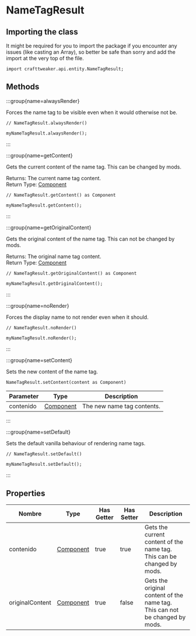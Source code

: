 # NameTagResult

## Importing the class

It might be required for you to import the package if you encounter any issues (like casting an Array), so better be safe than sorry and add the import at the very top of the file.
```zenscript
import crafttweaker.api.entity.NameTagResult;
```


## Methods

:::group{name=alwaysRender}

Forces the name tag to be visible even when it would otherwise not be.

```zenscript
// NameTagResult.alwaysRender()

myNameTagResult.alwaysRender();
```

:::

:::group{name=getContent}

Gets the current content of the name tag. This can be changed by mods.

Returns: The current name tag content.  
Return Type: [Component](/vanilla/api/text/Component)

```zenscript
// NameTagResult.getContent() as Component

myNameTagResult.getContent();
```

:::

:::group{name=getOriginalContent}

Gets the original content of the name tag. This can not be changed by mods.

Returns: The original name tag content.  
Return Type: [Component](/vanilla/api/text/Component)

```zenscript
// NameTagResult.getOriginalContent() as Component

myNameTagResult.getOriginalContent();
```

:::

:::group{name=noRender}

Forces the display name to not render even when it should.

```zenscript
// NameTagResult.noRender()

myNameTagResult.noRender();
```

:::

:::group{name=setContent}

Sets the new content of the name tag.

```zenscript
NameTagResult.setContent(content as Component)
```

| Parameter | Type                                     | Description                |
| --------- | ---------------------------------------- | -------------------------- |
| contenido | [Component](/vanilla/api/text/Component) | The new name tag contents. |


:::

:::group{name=setDefault}

Sets the default vanilla behaviour of rendering name tags.

```zenscript
// NameTagResult.setDefault()

myNameTagResult.setDefault();
```

:::


## Properties

| Nombre          | Type                                     | Has Getter | Has Setter | Description                                                                               |
| --------------- | ---------------------------------------- | ---------- | ---------- | ----------------------------------------------------------------------------------------- |
| contenido       | [Component](/vanilla/api/text/Component) | true       | true       | Gets the current content of the name tag. <br />  This can be changed by mods.      |
| originalContent | [Component](/vanilla/api/text/Component) | true       | false      | Gets the original content of the name tag. <br />  This can not be changed by mods. |

